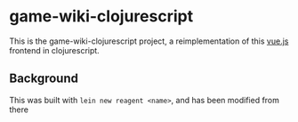 # game-wiki-clojurescript

This is the game-wiki-clojurescript project, a reimplementation of this [vue.js](https://github.com/ryanechternacht/game-wiki) frontend in clojurescript.

## Background

This was built with `lein new reagent <name>`, and has been modified from there
